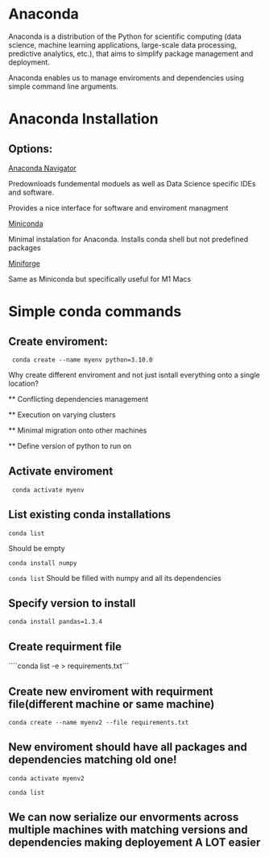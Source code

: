 # Anaconda 


Anaconda is a distribution of the Python for scientific computing (data science, machine learning applications, large-scale data processing, predictive analytics, etc.), that aims to simplify package management and deployment.

Anaconda enables us to manage enviroments and dependencies using simple command line arguments. 


# Anaconda Installation 

## Options:

[Anaconda Navigator](https://www.anaconda.com/products/individual)

Predownloads fundemental moduels as well as Data Science specific IDEs and software. 

Provides a nice interface for software and enviroment managment

[Miniconda](https://docs.conda.io/en/latest/miniconda.html)

Minimal instalation for Anaconda. Installs conda shell but not predefined packages


[Miniforge](https://github.com/conda-forge/miniforge)

Same as Miniconda but specifically useful for M1 Macs


# Simple conda commands


## Create enviroment: 
``` conda create --name myenv python=3.10.0```

Why create different enviroment and not just isntall everything onto a single location? 

** Conflicting dependencies management 

** Execution on varying clusters

** Minimal migration onto other machines 

** Define version of python to run on

## Activate enviroment
``` conda activate myenv```

## List existing conda installations 

```conda list```

Should be empty 


```conda install numpy ```

```conda list```
Should be filled with numpy and all its dependencies 

## Specify version to install 
```conda install pandas=1.3.4```


## Create requirment file 

````conda list -e > requirements.txt```

## Create new enviroment with requirment file(different machine or same machine)


```conda create --name myenv2 --file requirements.txt```

## New enviroment should have all packages and dependencies matching old one! 
``` conda activate myenv2 ```

```conda list ```

## We can now serialize our envorments across multiple machines with matching versions and dependencies making deployement A LOT easier




